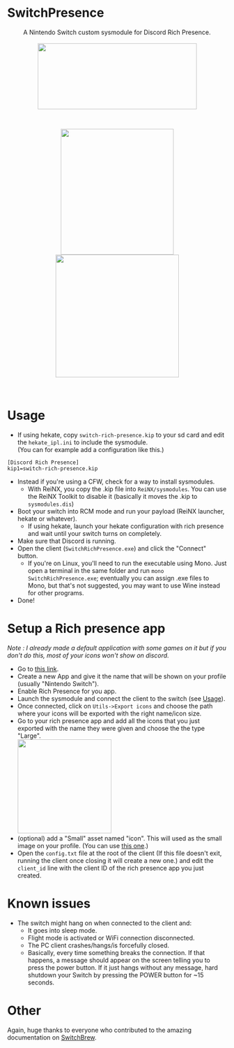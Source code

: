 # SwitchPresence
<p align="center">
  A Nintendo Switch custom sysmodule for Discord Rich Presence.<br><br>
  <img src="https://raw.githubusercontent.com/Random0666/Useless-stuff/master/SwitchRichPresence/images/sysmodule.png" width="365" height="151"/>
</p>
<br>
<p align="center">  
<img src="https://raw.githubusercontent.com/Random0666/Useless-stuff/master/SwitchRichPresence/images/discord.png" width="259" height="288"/>
<img src="https://raw.githubusercontent.com/Random0666/Useless-stuff/master/SwitchRichPresence/images/app.png"  width="283" height="281"/>
</p><br>

# Usage
- If using hekate, copy `switch-rich-presence.kip` to your sd card and edit the `hekate_ipl.ini` to include the sysmodule.<br>
(You can for example add a configuration like this.)
```
[Discord Rich Presence]
kip1=switch-rich-presence.kip
```
- Instead if you're using a CFW, check for a way to install sysmodules.
	- With ReiNX, you copy the .kip file into `ReiNX/sysmodules`. You can use the ReiNX Toolkit to disable it (basically it moves the .kip to `sysmodules.dis`)
- Boot your switch into RCM mode and run your payload (ReiNX launcher, hekate or whatever).
	- If using hekate, launch your hekate configuration with rich presence and wait until your switch turns on completely.
- Make sure that Discord is running.
- Open the client (`SwitchRichPresence.exe`) and click the "Connect" button.
	- If you're on Linux, you'll need to run the executable using Mono. Just open a terminal in the same folder and run `mono SwitchRichPresence.exe`; eventually you can assign .exe files to Mono, but that's not suggested, you may want to use Wine instead for other programs.
- Done!

# Setup a Rich presence app
*Note : I already made a default application with some games on it but if you don't do this, most of your icons won't show on discord.*
- Go to [this link](https://discordapp.com/developers/applications/me).
- Create a new App and give it the name that will be shown on your profile (usually "Nintendo Switch").
- Enable Rich Presence for you app.
- Launch the sysmodule and connect the client to the switch (see [Usage](https://github.com/Random0666/SwitchRichPresence/blob/master/README.md#usage)).
- Once connected, click on `Utils->Export icons` and choose the path where your icons will be exported with the right name/icon size.
- Go to your rich presence app and add all the icons that you just exported with the name they were given and choose the the type "Large".
<br><img src="https://raw.githubusercontent.com/Random0666/Useless-stuff/master/SwitchRichPresence/images/upload_assets.png" with = "366" height = "215"><br>
- (optional) add a "Small" asset named "icon". This will used as the small image on your profile. (You can use [this one](https://raw.githubusercontent.com/Random0666/Useless-stuff/master/SwitchRichPresence/images/icon.png).)
- Open the `config.txt` file at the root of the client (If this file doesn't exit, running the client once closing it will create a new one.) and edit the `client_id` line  with the client ID of the rich presence app you just created.

# Known issues
- The switch might hang on when connected to the client and:
	- It goes into sleep mode.
	- Flight mode is activated or WiFi connection disconnected.
	- The PC client crashes/hangs/is forcefully closed.
	- Basically, every time something breaks the connection.
If that happens, a message should appear on the screen telling you to press the power button. If it just hangs without any message, hard shutdown your Switch by pressing the POWER button for ~15 seconds.

# Other
Again, huge thanks to everyone who contributed to the amazing documentation on [SwitchBrew](http://switchbrew.org/index.php?title=Main_Page).<br><br>